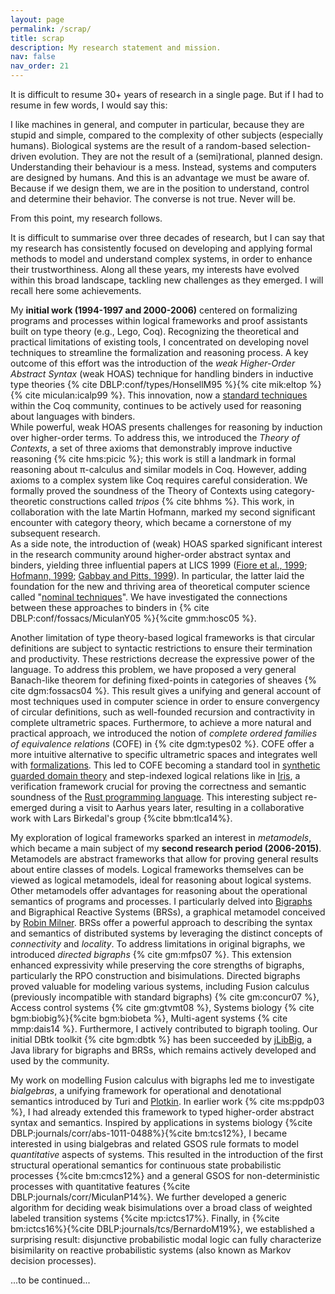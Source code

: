 ```yaml
---
layout: page
permalink: /scrap/
title: scrap
description: My research statement and mission.
nav: false
nav_order: 21
---
```

It is difficult to resume 30+ years of research in a single page. But if I had to resume in few words, I would say this:

I like machines in general, and computer in particular, because they are stupid and simple, compared to the complexity of other subjects (especially humans). 
Biological systems are the result of a random-based selection-driven evolution. They are not the result of a (semi)rational, planned design. Understanding their behaviour is a mess.
Instead, systems and computers are designed by humans. And this is an advantage we must be aware of. Because if we design them, we are in the position to understand, control and determine their behavior. The converse is not true. Never will be.

From this point, my research follows.

It is difficult to summarise over three decades of research, but I can say that my research has consistently focused on developing and applying formal methods to model and understand complex systems, in order to enhance their trustworthiness. Along all these years, my interests have evolved within this broad landscape, tackling new challenges as they emerged.
I will recall here some achievements.

My **initial work (1994-1997 and 2000-2006)** centered on formalizing programs and processes within logical frameworks and proof assistants built on type theory (e.g., Lego, Coq). Recognizing the theoretical and practical limitations of existing tools, I concentrated on developing novel techniques to streamline the formalization and reasoning process.
A key outcome of this effort was the introduction of the _weak Higher-Order Abstract Syntax_ (weak HOAS) technique for handling binders in inductive type theories {% cite DBLP:conf/types/HonsellM95 %}{% cite mik:eltop %}{% cite miculan:icalp99 %}. This innovation, now a [standard techniques](https://www.seas.upenn.edu/~plclub/poplmark/) within the Coq community, continues to be actively used for reasoning about languages with binders.<br/>
While powerful, weak HOAS presents challenges for reasoning by induction over higher-order terms. 
To address this, we introduced the _Theory of Contexts_, a set of three axioms that demonstrably improve inductive reasoning {% cite hms:picic %}; this work is still a landmark in formal reasoning about π-calculus and similar models in Coq. 
However, adding axioms to a complex system like Coq requires careful consideration. We formally proved the soundness of the Theory of Contexts using category-theoretic constructions called _tripos_ {% cite bhhms %}. This work, in collaboration with the late Martin Hofmann, marked my second significant encounter with category theory, which became a cornerstone of my subsequent research.<br/>
As a side note, the introduction of (weak) HOAS sparked significant interest in the research community around higher-order abstract syntax and binders, yielding three influential papers at LICS 1999 ([Fiore et al., 1999](https://doi.org/10.1109/LICS.1999.782615); [Hofmann, 1999](https://doi.org/10.1109/LICS.1999.782616); [Gabbay and Pitts, 1999](https://doi.org/10.1109/LICS.1999.782617)). In particular, the latter laid the foundation for the new and thriving area of theoretical computer science called "[nominal techniques](https://ncatlab.org/nlab/show/nominal+set)". We have investigated the connections between these approaches to binders in {% cite DBLP:conf/fossacs/MiculanY05 %}{%cite gmm:hosc05 %}.

Another limitation of type theory-based logical frameworks is that circular definitions are subject to syntactic restrictions to ensure their termination and productivity. These restrictions decrease the expressive power of the language. To address this problem, we have proposed a very general Banach-like theorem for defining fixed-points in categories of sheaves {% cite dgm:fossacs04 %}.
This result gives a unifying and general account of most techniques used in computer science in order to ensure convergency of circular definitions, such as well-founded recursion and contractivity in complete ultrametric spaces.
Furthermore, to achieve a more natural and practical approach, we introduced the notion of _complete ordered families of equivalence relations_ (COFE) in {% cite dgm:types02 %}. COFE offer a more intuitive alternative to specific ultrametric spaces and integrates well with [formalizations](https://1lab.dev/Cat.Instances.OFE.html). This led to COFE becoming a standard tool in [synthetic guarded domain theory](https://ncatlab.org/nlab/show/synthetic+guarded+domain+theory) and step-indexed logical relations like in [Iris](https://iris-project.org/), a verification framework crucial for proving the correctness and semantic soundness of the [Rust programming language](https://www.rust-lang.org/).
This interesting subject re-emerged during a visit to Aarhus years later, resulting in a collaborative work with Lars Birkedal's group {%cite bbm:tlca14%}.

My exploration of logical frameworks sparked an interest in _metamodels_, which became a main subject of my **second research period (2006-2015)**. 
Metamodels are abstract frameworks that allow for proving general results about entire classes of models. Logical frameworks themselves can be viewed as logical metamodels, ideal for reasoning about logical systems. Other metamodels offer advantages for reasoning about the operational semantics of programs and processes.
I particularly delved into [Bigraphs](https://en.wikipedia.org/wiki/Bigraph) and Bigraphical Reactive Systems (BRSs), a graphical metamodel conceived by [Robin Milner](https://en.wikipedia.org/wiki/Robin_Milner). BRSs offer a powerful approach to describing the syntax and semantics of distributed systems by leveraging the distinct concepts of _connectivity_ and _locality_.
To address limitations in original bigraphs, we introduced _directed bigraphs_ {% cite gm:mfps07 %}. This extension enhanced expressivity while preserving the core strengths of bigraphs, particularly the RPO construction and bisimulations. 
Directed bigraphs proved valuable for modeling various systems, including Fusion calculus (previously incompatible with standard bigraphs) {% cite gm:concur07 %}, Access control systems {% cite gm:gtvmt08 %}, Systems biology {% cite bgm:biobig%}{%cite bgm:biobeta %}, Multi-agent systems {% cite mmp:dais14 %}.
Furthermore, I actively contributed to bigraph tooling. Our initial DBtk toolkit {% cite bgm:dbtk %} has been succeeded by [jLibBig](https://bigraphs.github.io/jlibbig/), a Java library for bigraphs and BRSs, which remains actively developed and used by the community.

My work on modelling Fusion calculus with bigraphs led me to investigate _bialgebras_, a unifying framework for operational and denotational semantics introduced by Turi and [Plotkin](https://en.wikipedia.org/wiki/Gordon_Plotkin). In earlier work {% cite ms:ppdp03 %}, I had already extended this framework to typed higher-order abstract syntax and semantics.
Inspired by applications in systems biology {%cite DBLP:journals/corr/abs-1011-0488%}{%cite bm:tcs12%}, I became interested in using bialgebras and related GSOS rule formats to model _quantitative_ aspects of systems. This resulted in the introduction of the first structural operational semantics for continuous state probabilistic processes {%cite bm:cmcs12%} and a general GSOS for non-deterministic processes with quantitative features {%cite DBLP:journals/corr/MiculanP14%}.  We further developed a generic algorithm for deciding weak bisimulations over a broad class of weighted labeled transition systems {%cite mp:ictcs17%}.
Finally, in {%cite bm:ictcs16%}{%cite DBLP:journals/tcs/BernardoM19%}, we established a surprising result: disjunctive probabilistic modal logic can fully characterize bisimilarity on reactive probabilistic systems (also known as Markov decision processes).

...to be continued...
